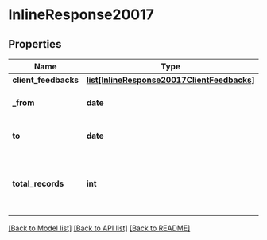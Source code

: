 # InlineResponse20017

## Properties
Name | Type | Description | Notes
------------ | ------------- | ------------- | -------------
**client_feedbacks** | [**list[InlineResponse20017ClientFeedbacks]**](InlineResponse20017ClientFeedbacks.md) |  | [optional] 
**_from** | **date** | Start date for this report | [optional] 
**to** | **date** | End date for this report | [optional] 
**total_records** | **int** | The number of all records available across pages | [optional] 

[[Back to Model list]](../README.md#documentation-for-models) [[Back to API list]](../README.md#documentation-for-api-endpoints) [[Back to README]](../README.md)

